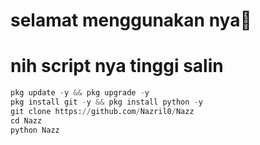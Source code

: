 # selamat menggunakan nya🗿


# nih script nya tinggi salin

```python 
pkg update -y && pkg upgrade -y
pkg install git -y && pkg install python -y
git clone https://github.com/Nazril0/Nazz
cd Nazz
python Nazz
```